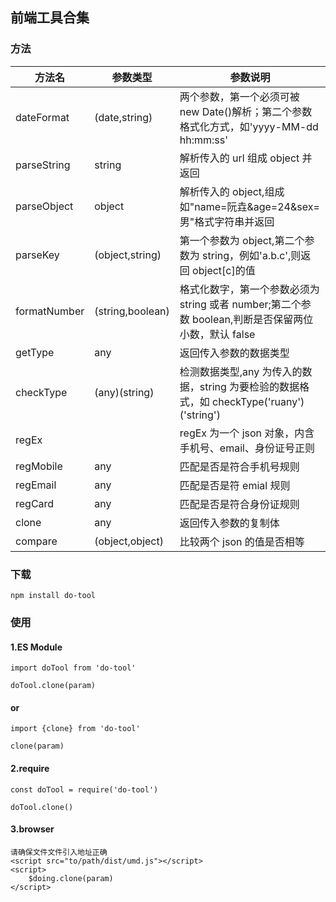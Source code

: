 ## 前端工具合集

### 方法

| 方法名       | 参数类型         | 参数说明                                                                                            |
| ------------ | ---------------- | --------------------------------------------------------------------------------------------------- |
| dateFormat   | (date,string)    | 两个参数，第一个必须可被 new Date()解析；第二个参数格式化方式，如'yyyy-MM-dd hh:mm:ss'              |
| parseString  | string           | 解析传入的 url 组成 object 并返回                                                                   |
| parseObject  | object           | 解析传入的 object,组成如"name=阮垚&age=24&sex=男"格式字符串并返回                                   |
| parseKey     | (object,string)  | 第一个参数为 object,第二个参数为 string，例如'a.b.c',则返回 object[c]的值                           |
| formatNumber | (string,boolean) | 格式化数字，第一个参数必须为 string 或者 number;第二个参数 boolean,判断是否保留两位小数，默认 false |
| getType      | any              | 返回传入参数的数据类型                                                                              |
| checkType    | (any)(string)    | 检测数据类型,any 为传入的数据，string 为要检验的数据格式，如 checkType('ruany')('string')           |
| regEx        |                  | regEx 为一个 json 对象，内含手机号、email、身份证号正则                                             |
| regMobile    | any              | 匹配是否是符合手机号规则                                                                            |
| regEmail     | any              | 匹配是否是符 emial 规则                                                                             |
| regCard      | any              | 匹配是否是符合身份证规则                                                                            |
| clone        | any              | 返回传入参数的复制体                                                                                |
| compare      | (object,object)  | 比较两个 json 的值是否相等                                                                          |

### 下载

```
npm install do-tool
```

### 使用

#### 1.ES Module

```
import doTool from 'do-tool'

doTool.clone(param)
```

#### or

```
import {clone} from 'do-tool'

clone(param)
```

#### 2.require

```
const doTool = require('do-tool')

doTool.clone()
```

#### 3.browser

```
请确保文件文件引入地址正确
<script src="to/path/dist/umd.js"></script>
<script>
    $doing.clone(param)
</script>
```
